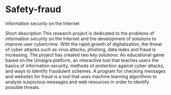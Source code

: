 # Safety-fraud
information security on the Internet

Short description
This research project is dedicated to the problems of information security on the Internet and the development of solutions to improve user cybercrime. With the rapid growth of digitalization, the threat of cyber attacks such as virus attacks, phishing, data leaks and fraud is increasing.
The project has created two key solutions: An educational game based on the Umaigra platform, an interactive tool that teaches users the basics of information security, methods of protection against cyber attacks, and ways to identify fraudulent schemes. A program for checking messages and websites for fraud is a tool that uses machine learning algorithms to analyze suspicious messages and web resources in order to identify possible threats.
